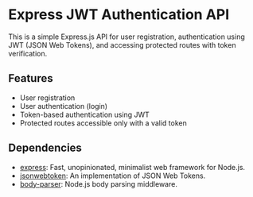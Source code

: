 # Express JWT Authentication API

This is a simple Express.js API for user registration, authentication using JWT (JSON Web Tokens), and accessing protected routes with token verification.

## Features

- User registration
- User authentication (login)
- Token-based authentication using JWT
- Protected routes accessible only with a valid token

## Dependencies

- [express](https://www.npmjs.com/package/express): Fast, unopinionated, minimalist web framework for Node.js.
- [jsonwebtoken](https://www.npmjs.com/package/jsonwebtoken): An implementation of JSON Web Tokens.
- [body-parser](https://www.npmjs.com/package/body-parser): Node.js body parsing middleware.

